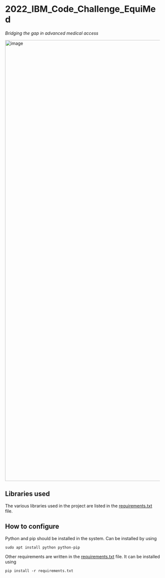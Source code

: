 # **2022_IBM_Code_Challenge_EquiMed**

 _Bridging the gap in advanced medical access_

<img width="1433" alt="image" src="https://user-images.githubusercontent.com/82874929/167014695-1103e887-b141-4349-a427-95f426ac92b0.png">


## Libraries used

The various libraries used in the project are listed in the [requirements.txt](requirements.txt) file.

## How to configure

Python and pip should be installed in the system.
Can be installed by using

```sudo apt install python python-pip```

Other requirements are written in the [requirements.txt](requirements.txt) file.
It can be installed using 

```pip install -r requirements.txt```
